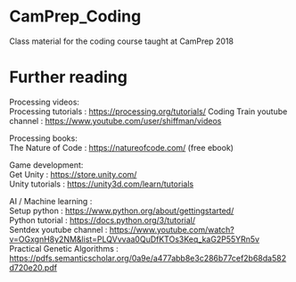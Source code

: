 # CamPrep_Coding
Class material for the coding course taught at CamPrep 2018

# Further reading

Processing videos:  
Processing tutorials : https://processing.org/tutorials/
Coding Train youtube channel : https://www.youtube.com/user/shiffman/videos  

Processing books:  
The Nature of Code : https://natureofcode.com/ (free ebook)  

Game development:  
Get Unity : https://store.unity.com/  
Unity tutorials : https://unity3d.com/learn/tutorials  

AI / Machine learning :  
Setup python : https://www.python.org/about/gettingstarted/  
Python tutorial : https://docs.python.org/3/tutorial/  
Sentdex youtube channel : https://www.youtube.com/watch?v=OGxgnH8y2NM&list=PLQVvvaa0QuDfKTOs3Keq_kaG2P55YRn5v  
Practical Genetic Algorithms : https://pdfs.semanticscholar.org/0a9e/a477abb8e3c286b77cef2b68da582d720e20.pdf  
